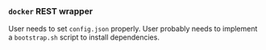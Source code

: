 ### `docker` REST wrapper

User needs to set `config.json` properly.
User probably needs to implement a `bootstrap.sh` script to install dependencies.



